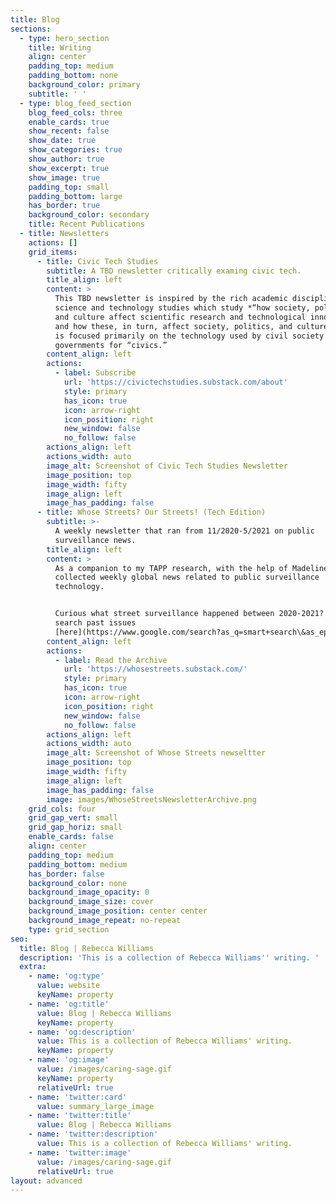 ```yaml
---
title: Blog
sections:
  - type: hero_section
    title: Writing
    align: center
    padding_top: medium
    padding_bottom: none
    background_color: primary
    subtitle: ' '
  - type: blog_feed_section
    blog_feed_cols: three
    enable_cards: true
    show_recent: false
    show_date: true
    show_categories: true
    show_author: true
    show_excerpt: true
    show_image: true
    padding_top: small
    padding_bottom: large
    has_border: true
    background_color: secondary
    title: Recent Publications
  - title: Newsletters
    actions: []
    grid_items:
      - title: Civic Tech Studies
        subtitle: A TBD newsletter critically examing civic tech.
        title_align: left
        content: >
          This TBD newsletter is inspired by the rich academic discipline of
          science and technology studies which study *“how society, politics,
          and culture affect scientific research and technological innovation,
          and how these, in turn, affect society, politics, and culture,”* but
          is focused primarily on the technology used by civil society and
          governments for “civics.”
        content_align: left
        actions:
          - label: Subscribe
            url: 'https://civictechstudies.substack.com/about'
            style: primary
            has_icon: true
            icon: arrow-right
            icon_position: right
            new_window: false
            no_follow: false
        actions_align: left
        actions_width: auto
        image_alt: Screenshot of Civic Tech Studies Newsletter
        image_position: top
        image_width: fifty
        image_align: left
        image_has_padding: false
      - title: Whose Streets? Our Streets! (Tech Edition)
        subtitle: >-
          A weekly newsletter that ran from 11/2020-5/2021 on public
          surveillance news.
        title_align: left
        content: >
          As a companion to my TAPP research, with the help of Madeline Smith, I
          collected weekly global news related to public surveillance
          technology.


          Curious what street surveillance happened between 2020-2021? You can
          search past issues
          [here](https://www.google.com/search?as_q=smart+search\&as_epq=\&as_oq=\&as_eq=\&as_nlo=\&as_nhi=\&lr=\&cr=\&as_qdr=all\&as_sitesearch=whosestreets.substack.com\&as_occt=any\&safe=images\&as_filetype=\&tbs=).
        content_align: left
        actions:
          - label: Read the Archive
            url: 'https://whosestreets.substack.com/'
            style: primary
            has_icon: true
            icon: arrow-right
            icon_position: right
            new_window: false
            no_follow: false
        actions_align: left
        actions_width: auto
        image_alt: Screenshot of Whose Streets newseltter
        image_position: top
        image_width: fifty
        image_align: left
        image_has_padding: false
        image: images/WhoseStreetsNewsletterArchive.png
    grid_cols: four
    grid_gap_vert: small
    grid_gap_horiz: small
    enable_cards: false
    align: center
    padding_top: medium
    padding_bottom: medium
    has_border: false
    background_color: none
    background_image_opacity: 0
    background_image_size: cover
    background_image_position: center center
    background_image_repeat: no-repeat
    type: grid_section
seo:
  title: Blog | Rebecca Williams
  description: 'This is a collection of Rebecca Williams'' writing. '
  extra:
    - name: 'og:type'
      value: website
      keyName: property
    - name: 'og:title'
      value: Blog | Rebecca Williams
      keyName: property
    - name: 'og:description'
      value: This is a collection of Rebecca Williams' writing.
      keyName: property
    - name: 'og:image'
      value: /images/caring-sage.gif
      keyName: property
      relativeUrl: true
    - name: 'twitter:card'
      value: summary_large_image
    - name: 'twitter:title'
      value: Blog | Rebecca Williams
    - name: 'twitter:description'
      value: This is a collection of Rebecca Williams' writing.
    - name: 'twitter:image'
      value: /images/caring-sage.gif
      relativeUrl: true
layout: advanced
---
```

